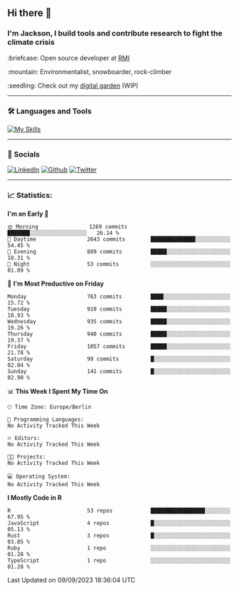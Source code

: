 ## Hi there :wave:
### I'm Jackson, I build tools and contribute research to fight the climate crisis
<p> :briefcase: Open source developer at <a href="https://rmi.org/" alt="RMI">RMI</a></p>
<p> :mountain: Environmentalist, snowboarder, rock-climber</p>
<p> :seedling: Check out my <a href="https://jdhoffa.github.io/" alt="digital garden">digital garden</a> (WIP) </p>

---

### :hammer_and_wrench: Languages and Tools

[![My Skills](https://skillicons.dev/icons?i=r,python,rust,js,html,css,postgresql,neovim,azure,docker,git&perline=6&theme=dark)](https://skillicons.dev)

---

### :iphone: Socials

[![LinkedIn](https://skillicons.dev/icons?i=linkedin&theme=dark)](https://www.linkedin.com/in/jackson-hoffart/) 
[![Github](https://skillicons.dev/icons?i=github&theme=dark)](https://github.com/jdhoffa) 
[![Twitter](https://skillicons.dev/icons?i=twitter&theme=dark)](https://twitter.com/jdhoffart) 

---

### :chart_with_upwards_trend: Statistics:

 
<!--START_SECTION:waka-->
**I'm an Early 🐤** 

```text
🌞 Morning                1269 commits        ███████░░░░░░░░░░░░░░░░░░   26.14 % 
🌆 Daytime                2643 commits        ██████████████░░░░░░░░░░░   54.45 % 
🌃 Evening                889 commits         █████░░░░░░░░░░░░░░░░░░░░   18.31 % 
🌙 Night                  53 commits          ░░░░░░░░░░░░░░░░░░░░░░░░░   01.09 % 
```
📅 **I'm Most Productive on Friday** 

```text
Monday                   763 commits         ████░░░░░░░░░░░░░░░░░░░░░   15.72 % 
Tuesday                  919 commits         █████░░░░░░░░░░░░░░░░░░░░   18.93 % 
Wednesday                935 commits         █████░░░░░░░░░░░░░░░░░░░░   19.26 % 
Thursday                 940 commits         █████░░░░░░░░░░░░░░░░░░░░   19.37 % 
Friday                   1057 commits        █████░░░░░░░░░░░░░░░░░░░░   21.78 % 
Saturday                 99 commits          █░░░░░░░░░░░░░░░░░░░░░░░░   02.04 % 
Sunday                   141 commits         █░░░░░░░░░░░░░░░░░░░░░░░░   02.90 % 
```


📊 **This Week I Spent My Time On** 

```text
🕑︎ Time Zone: Europe/Berlin

💬 Programming Languages: 
No Activity Tracked This Week

🔥 Editors: 
No Activity Tracked This Week

🐱‍💻 Projects: 
No Activity Tracked This Week

💻 Operating System: 
No Activity Tracked This Week
```

**I Mostly Code in R** 

```text
R                        53 repos            █████████████████░░░░░░░░   67.95 % 
JavaScript               4 repos             █░░░░░░░░░░░░░░░░░░░░░░░░   05.13 % 
Rust                     3 repos             █░░░░░░░░░░░░░░░░░░░░░░░░   03.85 % 
Ruby                     1 repo              ░░░░░░░░░░░░░░░░░░░░░░░░░   01.28 % 
TypeScript               1 repo              ░░░░░░░░░░░░░░░░░░░░░░░░░   01.28 % 
```




 Last Updated on 09/09/2023 18:36:04 UTC
<!--END_SECTION:waka-->
